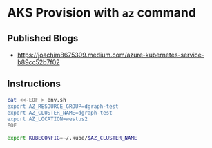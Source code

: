 # AKS Provision with `az` command

## Published Blogs

* https://joachim8675309.medium.com/azure-kubernetes-service-b89cc52b7f02

## Instructions

```bash
cat <<-EOF > env.sh
export AZ_RESOURCE_GROUP=dgraph-test
export AZ_CLUSTER_NAME=dgraph-test
export AZ_LOCATION=westus2
EOF

export KUBECONFIG=~/.kube/$AZ_CLUSTER_NAME
```
